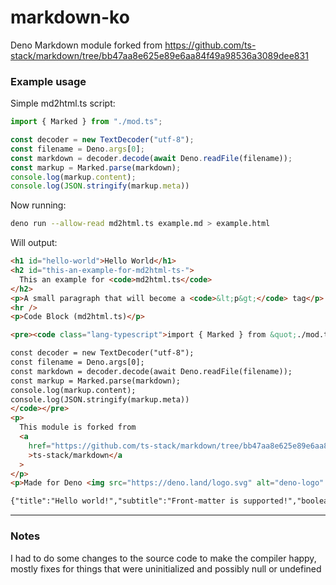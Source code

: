# markdown-ko

Deno Markdown module forked from https://github.com/ts-stack/markdown/tree/bb47aa8e625e89e6aa84f49a98536a3089dee831

### Example usage

Simple md2html.ts script:

```typescript
import { Marked } from "./mod.ts";

const decoder = new TextDecoder("utf-8");
const filename = Deno.args[0];
const markdown = decoder.decode(await Deno.readFile(filename));
const markup = Marked.parse(markdown);
console.log(markup.content);
console.log(JSON.stringify(markup.meta))
```

Now running:

```bash
deno run --allow-read md2html.ts example.md > example.html
```

Will output:

```html
<h1 id="hello-world">Hello World</h1>
<h2 id="this-an-example-for-md2html-ts-">
  This an example for <code>md2html.ts</code>
</h2>
<p>A small paragraph that will become a <code>&lt;p&gt;</code> tag</p>
<hr />
<p>Code Block (md2html.ts)</p>

<pre><code class="lang-typescript">import { Marked } from &quot;./mod.ts&quot;;

const decoder = new TextDecoder("utf-8");
const filename = Deno.args[0];
const markdown = decoder.decode(await Deno.readFile(filename));
const markup = Marked.parse(markdown);
console.log(markup.content);
console.log(JSON.stringify(markup.meta))
</code></pre>
<p>
  This module is forked from
  <a
    href="https://github.com/ts-stack/markdown/tree/bb47aa8e625e89e6aa84f49a98536a3089dee831"
    >ts-stack/markdown</a
  >
</p>
<p>Made for Deno <img src="https://deno.land/logo.svg" alt="deno-logo" /></p>

{"title":"Hello world!","subtitle":"Front-matter is supported!","boolean":true,"list-example":["this","is",{"a":"list"}]}
```

---

### Notes

I had to do some changes to the source code to make the compiler happy, mostly fixes for things that were uninitialized and possibly null or undefined
